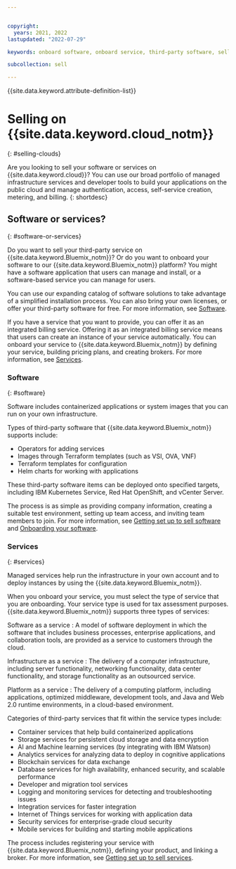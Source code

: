 ```yaml
---


copyright:
  years: 2021, 2022
lastupdated: "2022-07-29"

keywords: onboard software, onboard service, third-party software, sell on IBM Cloud, third-party service, Partner Center, resource management console, RMC, product onboarding, deploy, Onboarding Workbench

subcollection: sell

---
```


{{site.data.keyword.attribute-definition-list}}

# Selling on {{site.data.keyword.cloud_notm}}
{: #selling-clouds}

Are you looking to sell your software or services on {{site.data.keyword.cloud}}? You can use our broad portfolio of managed infrastructure services and developer tools to build your applications on the public cloud and manage authentication, access, self-service creation, metering, and billing.
{: shortdesc} 

## Software or services? 
{: #software-or-services}

Do you want to sell your third-party service on {{site.data.keyword.Bluemix_notm}}? Or do you want to onboard your software to our {{site.data.keyword.Bluemix_notm}} platform? You might have a software application that users can manage and install, or a software-based service you can manage for users. 

You can use our expanding catalog of software solutions to take advantage of a simplified installation process. You can also bring your own licenses, or offer your third-party software for free. For more information, see [Software](https://cloud.ibm.com/catalog#software). 

If you have a service that you want to provide, you can offer it as an integrated billing service. Offering it as an integrated billing service means that users can create an instance of your service automatically. You can onboard your service to {{site.data.keyword.Bluemix_notm}} by defining your service, building pricing plans, and creating brokers. For more information, see [Services](https://cloud.ibm.com/catalog#services). 

### Software 
{: #software}

Software includes containerized applications or system images that you can run on your own infrastructure.

Types of third-party software that {{site.data.keyword.Bluemix_notm}} supports include: 
- Operators for adding services 
- Images through Terraform templates (such as VSI, OVA, VNF) 
- Terraform templates for configuration 
- Helm charts for working with applications 

These third-party software items can be deployed onto specified targets, including IBM Kubernetes Service, Red Hat OpenShift, and vCenter Server.

The process is as simple as providing company information, creating a suitable test environment, setting up team access, and inviting team members to join.  For more information, see [Getting set up to sell software](/docs/sell?topic=sell-get-started) and [Onboarding your software](/docs/sell?topic=sell-sw-validate).

### Services
{: #services}

Managed services help run the infrastructure in your own account and to deploy instances by using the {{site.data.keyword.Bluemix_notm}}.  

When you onboard your service, you must select the type of service that you are onboarding. Your service type is used for tax assessment purposes. {{site.data.keyword.Bluemix_notm}} supports three types of services: 

Software as a service
:   A model of software deployment in which the software that includes business processes, enterprise applications, and collaboration tools, are provided as a service to customers through the cloud.

Infrastructure as a service
:   The delivery of a computer infrastructure, including server functionality, networking functionality, data center functionality, and storage functionality as an outsourced service.

Platform as a service
:   The delivery of a computing platform, including applications, optimized middleware, development tools, and Java and Web 2.0 runtime environments, in a cloud-based environment.

Categories of third-party services that fit within the service types include: 
- Container services that help build containerized applications 
- Storage services for persistent cloud storage and data encryption
- AI and Machine learning services (by integrating with IBM Watson) 
- Analytics services for analyzing data to deploy in cognitive applications 
- Blockchain services for data exchange
- Database services for high availability, enhanced security, and scalable performance
- Developer and migration tool services 
- Logging and monitoring services for detecting and troubleshooting issues 
- Integration services for faster integration
- Internet of Things services for working with application data
- Security services for enterprise-grade cloud security 
- Mobile services for building and starting mobile applications 

The process includes registering your service with {{site.data.keyword.Bluemix_notm}}, defining your product, and linking a broker. For more information, see [Getting set up to sell services](/docs/sell?topic=sell-get-started). 
